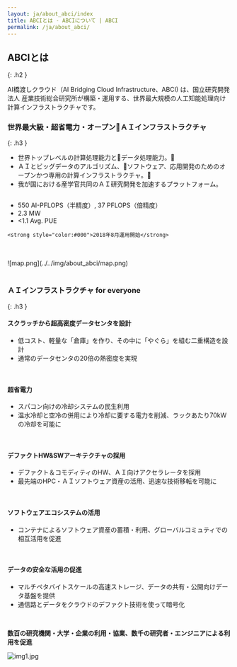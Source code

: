 ```yaml
---
layout: ja/about_abci/index
title: ABCIとは - ABCIについて | ABCI
permalink: /ja/about_abci/
---
```



## ABCIとは
{: .h2 }

<div class="lead_text">AI橋渡しクラウド（AI Bridging Cloud Infrastructure、ABCI) は、国立研究開発法人 産業技術総合研究所が構築・運用する、世界最大規模の人工知能処理向け計算インフラストラクチャです。</div>


### 世界最大級・超省電力・オープンＡＩインフラストラクチャ
{: .h3 }

<div class="c">
<ul class="dot_ul">
    <li class="dot">世界トップレベルの計算処理能力とデータ処理能力。</li>
    <li class="dot">ＡＩとビッグデータのアルゴリズム、ソフトウェア、応用開発のためのオープンかつ専用の計算インフラストラクチャ。</li>
    <li class="dot">我が国における産学官共同のＡＩ研究開発を加速するプラットフォーム。</li>
</ul>
</div>
<div class="column">
    <ul class="square_ul">
        <li class="square">550 AI-PFLOPS（半精度）, 37 PFLOPS（倍精度）</li>
        <li class="square">2.3 MW</li>
        <li class="square">&lt;1.1 Avg. PUE</li>
    </ul>
   
    <strong style="color:#000">2018年8月運用開始</strong>
</div>
<br /><br />
![map.png](../../img/about_abci/map.png)
<br /><br />


### ＡＩインフラストラクチャ for everyone
{: .h3 }

<div class="c">
<h4 class="h4">スクラッチから超高密度データセンタを設計</h4>
<ul class="dot_ul">
    <li class="dot">低コスト、軽量な「倉庫」を作り、その中に「やぐら」を組む二重構造を設計</li>
    <li class="dot">通常のデータセンタの20倍の熱密度を実現</li>
</ul>
<br />

<h4 class="h4">超省電力</h4>
<ul class="dot_ul">
    <li class="dot">スパコン向けの冷却システムの民生利用</li>
    <li class="dot">温水冷却と空冷の併用により冷却に要する電力を削減、ラックあたり70kWの冷却を可能に</li>
</ul>
<br />
<h4 class="h4">デファクトHW&amp;SWアーキテクチャの採用</h4>
<ul class="dot_ul">
    <li class="dot">デファクト＆コモディティのHW、ＡＩ向けアクセラレータを採用</li>
    <li class="dot">最先端のHPC・ＡＩソフトウェア資産の活用、迅速な技術移転を可能に</li>
</ul>
<br />

<h4 class="h4">ソフトウェアエコシステムの活用</h4>
<ul class="dot_ul">
    <li class="dot">コンテナによるソフトウェア資産の蓄積・利用、グローバルコミュティでの相互活用を促進</li>
</ul>
<br />

<h4 class="h4">データの安全な活用の促進</h4>
<ul class="dot_ul">
    <li class="dot">マルチペタバイトスケールの高速ストレージ、データの共有・公開向けデータ基盤を提供</li>
    <li class="dot">通信路とデータをクラウドのデファクト技術を使って暗号化</li>
</ul>
<br />

<strong>数百の研究機関・大学・企業の利用・協業、数千の研究者・エンジニアによる利用を促進</strong>
</div>

![img1.jpg](../../img/about_abci/img1.jpg)


